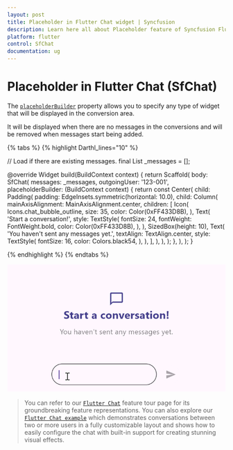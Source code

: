 ```yaml
---
layout: post
title: Placeholder in Flutter Chat widget | Syncfusion
description: Learn here all about Placeholder feature of Syncfusion Flutter Chat (SfChat) widget, including its properties and more.
platform: flutter
control: SfChat
documentation: ug
---
```


# Placeholder in Flutter Chat (SfChat)

The [`placeholderBuilder`](https://pub.dev/documentation/syncfusion_flutter_chat/latest/chat/SfChat/placeholderBuilder.html) property allows you to specify any type of widget that will be displayed in the conversion area.

It will be displayed when there are no messages in the conversions and will be removed when messages start being added.

{% tabs %}
{% highlight Darthl_lines="10" %}

  // Load if there are existing messages.
  final List<ChatMessage> _messages = <ChatMessage>[];

  @override
  Widget build(BuildContext context) {
    return Scaffold(
      body: SfChat(
        messages: _messages,
        outgoingUser: '123-001',
        placeholderBuilder: (BuildContext context) {
          return const Center(
            child: Padding(
              padding: EdgeInsets.symmetric(horizontal: 10.0),
              child: Column(
                mainAxisAlignment: MainAxisAlignment.center,
                children: [
                  Icon(
                    Icons.chat_bubble_outline,
                    size: 35,
                    color: Color(0xFF433D8B),
                  ),
                  Text(
                    'Start a conversation!',
                    style: TextStyle(
                      fontSize: 24,
                      fontWeight: FontWeight.bold,
                      color: Color(0xFF433D8B),
                    ),
                  ),
                  SizedBox(height: 10),
                  Text(
                    'You haven\'t sent any messages yet.',
                    textAlign: TextAlign.center,
                    style: TextStyle(
                      fontSize: 16,
                      color: Colors.black54,
                    ),
                  ),
                ],
              ),
            ),
          );
        },
      ),
    );
  }

{% endhighlight %}
{% endtabs %}

![Chat composer support](images/placeholder/placeholder-chat.gif)

>You can refer to our [`Flutter Chat`](https://www.syncfusion.com/flutter-widgets/flutter-chat) feature tour page for its groundbreaking feature representations. You can also explore our [`Flutter Chat example`](https://flutter.syncfusion.com/#/chat/getting-started) which demonstrates conversations between two or more users in a fully customizable layout and shows how to easily configure the chat with built-in support for creating stunning visual effects.